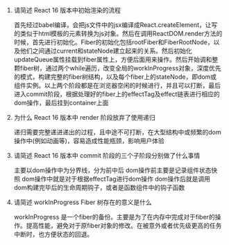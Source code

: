 1. 请简述 React 16 版本中初始渲染的流程

   首先经过babel编译，会把js文件中的jsx编译成React.createElement，让写的类似于html模板的元素转换为js对象。然后在调用ReactDOM.render方法的时候，首先进行初始化。Fiber的初始化包括rootFiber和FiberRootNode，以及他们之间通过current和stateNode建立起来的关系。然后初始化updateQueue属性挂载到fiber属性上，方便后面用来操作。然后开始调和整颗fiber树，通过两个while遍历，改变全局的workInProgress对象，深度优先的模式，构建完整的fiber树结构，以及每个fiber上的stateNode，即dom或组件实例。以上两个阶段都是在浏览器空闲的时候进行，并且可以打断，最后进入commit阶段，根据处理好的fiber上的effectTag及effect链表进行相应的dom操作，最后挂到container上面


2. 为什么 React 16 版本中 render 阶段放弃了使用递归

    递归需要完整递进递出的过程，且中途不可打断，在大型结构中或频繁的dom操作中(例如动画等)，容易造成性能瓶颈，影响用户体验


3. 请简述 React 16 版本中 commit 阶段的三个子阶段分别做了什么事情

    主要以dom操作中为分界线，分为前中后
    dom操作前主要是记录组件状态快照
    dom操作中就是对于根据effectTag进行dom操作
    dom操作后就是调用dom构建完毕后的生命周期钩子，或者是函数组件中的钩子函数


4. 请简述 workInProgress Fiber 树存在的意义是什么

    workInProgress 是一个fiber的备份。主要是为了在内存中完成对于fiber的操作。提高性能，避免对于原fiber对象的修改。在被意外或者优先级更高的任务中断时，也方便状态的回退。
